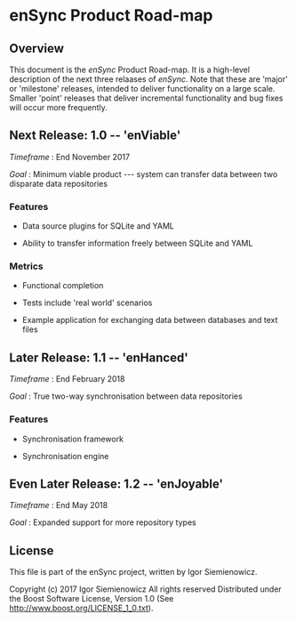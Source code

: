 # enSync Product Road-map #

## Overview ##

This document is the *enSync* Product Road-map. It is a high-level
description of the next three relaases of *enSync*. Note that these are
'major' or 'milestone' releases, intended to deliver functionality on a
large scale. Smaller 'point' releases that deliver incremental functionality
and bug fixes will occur more frequently.

## Next Release: 1.0 -- 'enViable' ##

*Timeframe*
:   End November 2017

*Goal*
:   Minimum viable product --- system can transfer data between two disparate
    data repositories

### Features ###

*   Data source plugins for SQLite and YAML

*   Ability to transfer information freely between SQLite and YAML

### Metrics ###

*   Functional completion

*   Tests include 'real world' scenarios

*   Example application for exchanging data between databases and text files

## Later Release: 1.1 -- 'enHanced' ##

*Timeframe*
:  End February 2018

*Goal*
:   True two-way synchronisation between data repositories

### Features ###

*   Synchronisation framework

*   Synchronisation engine

## Even Later Release: 1.2 -- 'enJoyable' ##

*Timeframe*
:   End May 2018

*Goal*
:   Expanded support for more repository types

## License ##

This file is part of the enSync project, written by Igor Siemienowicz.

Copyright (c) 2017 Igor Siemienowicz All rights reserved Distributed under
the Boost Software License, Version 1.0 (See
http://www.boost.org/LICENSE_1_0.txt).
